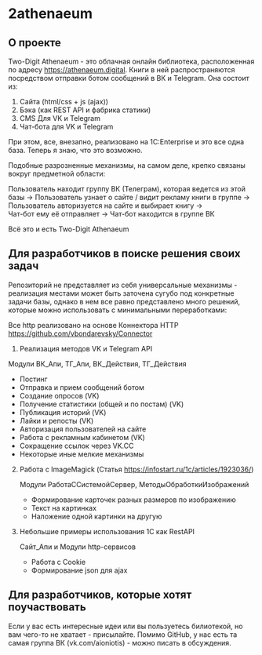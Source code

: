 # 2athenaeum

## О проекте ##
Two-Digit Athenaeum - это облачная онлайн библиотека, расположенная по адресу https://athenaeum.digital. Книги в ней распространяются посредством отправки ботом сообщений в ВК и Telegram. Она состоит из:

1. Сайта (html/css + js (ajax))
2. Бэка (как REST API и фабрика статики)
3. CMS Для VK и Telegram
4. Чат-бота для VK и Telegram

При этом, все, внезапно, реализовано на 1С:Enterprise и это все одна база. Теперь я знаю, что это возможно.

Подобные разрозненные механизмы, на самом деле, крепко связаны вокруг предметной области: 

Пользователь находит группу ВК (Телеграм), которая ведется из этой базы -> 
Пользователь узнает о сайте / видит рекламу книги в группе -> 
Пользователь авторизуется на сайте и выбирает книгу ->  
Чат-бот ему её отправляет -> 
Чат-бот находится в группе ВК

Всё это и есть Two-Digit Athenaeum

## Для разработчиков в поиске решения своих задач ##

Репозиторий не представляет из себя универсальные механизмы - реализация местами может быть заточена сугубо под конкретные задачи базы, однако в нем все равно представлено много решений, которые можно использовать с минимальными переработками:

Все http реализовано на основе Коннектора HTTP https://github.com/vbondarevsky/Connector

1. Реализация методов VK и Telegram API

  Модули ВК_Апи, ТГ_Апи, ВК_Действия, ТГ_Действия
   
   - Постинг
   - Отправка и прием сообщений ботом
   - Создание опросов (VK)
   - Получение статистики (общей и по постам) (VK)
   - Публикация историй (VK)
   - Лайки и репосты (VK)
   - Авторизация пользователей на сайте
   - Работа с рекламным кабинетом (VK)
   - Сокращение ссылок через VK.CC
   - Некоторые иные мелкие механизмы
  
2. Работа с ImageMagick (Статья https://infostart.ru/1c/articles/1923036/)

   Модули РаботаССистемойСервер, МетодыОбработкиИзображений
   
   - Формирование карточек разных размеров по изображению
   - Текст на картинках
   - Наложение одной картинки на другую
  
3. Небольшие примеры использования 1С как RestAPI

   Сайт_Апи и Модули http-сервисов

   - Работа с Cookie
   - Формирование json для ajax

## Для разработчиков, которые хотят поучаствовать ##

Если у вас есть интересные идеи или вы пользуетесь билиотекой, но вам чего-то не хватает - присылайте. Помимо GitHub, у нас есть та самая группа ВК (vk.com/aioniotis) - можно писать в обсуждения.
